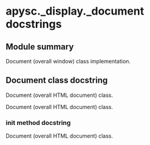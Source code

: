 # apysc._display._document docstrings

## Module summary

Document (overall window) class implementation.

## Document class docstring

Document (overall HTML document) class.

Document (overall HTML document) class.

### __init__ method docstring

Document (overall HTML document) class.